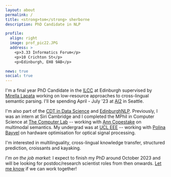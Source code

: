 ```yaml
---
layout: about
permalink: /
title: <strong>tom</strong> sherborne
description: PhD Candidate in NLP 

profile:
  align: right
  image: prof_pic22.JPG
  address: >
    <p>3.33 Informatics Forum</p>
    <p>10 Crichton St</p>
    <p>Edinburgh, EH8 9AB</p>

news: true
social: true
---
```


I'm a final year PhD Candidate in the [ILCC](http://web.inf.ed.ac.uk/ilcc) at Edinburgh supervised by [Mirella Lapata](http://homepages.inf.ed.ac.uk/mlap/index.php?page=index) working on low-resource approaches to cross-lingual semantic parsing. I'll be spending April - July '23 at [AI2](https://allenai.org/allennlp) in Seattle.

I'm also part of the [CDT in Data Science](http://datascience.inf.ed.ac.uk) and [EdinburghNLP](https://edinburghnlp.inf.ed.ac.uk/). Previously, I was an intern at Siri Cambridge and I completed the MPhil in Computer Science at [The Computer Lab](https://www.cst.cam.ac.uk) -- working with [Ann Copestake](https://www.cl.cam.ac.uk/~aac10/) on multimodal semantics. My undergrad was at [UCL EEE](https://www.ucl.ac.uk/electronic-electrical-engineering/) -- working with [Polina Bayvel](https://www.ucl.ac.uk/electronic-electrical-engineering/people/prof-polina-bayvel) on hardware optimisation for optical signal processing.

I'm interested in multilinguality, cross-lingual knowledge transfer, structured prediction, croissants and kayaking.

_I'm on the job market_: I expect to finish my PhD around October 2023 and will be looking for postdoc/research scientist roles from then onwards. [Let me know](mailto:tom.sherborne@ed.ac.uk) if we can work together!
